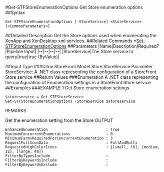 #Get-STFStoreEnumerationOptions
Get Store enumeration options
##Syntax
```Get-STFStoreEnumerationOptions [-StoreService] <StoreService> [<CommonParameters>]
```
##Detailed Description
Get the Store options used when enumerating the XenApp and XenDesktop xml services.
##Related Commands
*[Set-STFStoreEnumerationOptions](Set-STFStoreEnumerationOptions)
##Parameters
|Name|Description|Required?|Pipeline Input||--|--|--|--||StoreService|The Store service to query|true|true (ByValue)|##Input Type
###Citrix.StoreFront.Model.Store.StoreService
Parameter StoreService: A .NET class representing the configuration of a StoreFront Store service
##Return Values
###Enumeration
A .NET class representing the configuration of Enumeration settings in a StoreFront Store service
##Examples
###EXAMPLE 1 Get Store enumeration settings
```$storeservice = Get-STFStoreService
Get-STFStoreEnumerationOptions -StoreService $storeservice
```
REMARKS

Get the enumeration setting from the Store
OUTPUT
```EnhancedEnumeration                          : True
MaximumConcurrentEnumerations                : 0
MinimumFarmsRequiredForConcurrentEnumeration : 3
RequestFullIconData                          : FullAndMulti
RequestedHighColorIcons                      : {[small, 16], [medium, 32], [large, 48]}
FilterByTypesInclude                         :
FilterByKeywordsInclude                      :
FilterByKeywordsExclude                      :
```
